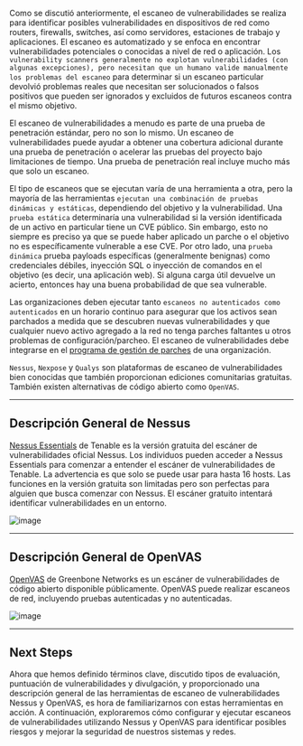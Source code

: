 Como se discutió anteriormente, el escaneo de vulnerabilidades se realiza para identificar posibles vulnerabilidades en dispositivos de red como routers, firewalls, switches, así como servidores, estaciones de trabajo y aplicaciones. El escaneo es automatizado y se enfoca en encontrar vulnerabilidades potenciales o conocidas a nivel de red o aplicación. Los `vulnerability scanners generalmente no explotan vulnerabilidades (con algunas excepciones), pero necesitan que un humano valide manualmente los problemas del escaneo` para determinar si un escaneo particular devolvió problemas reales que necesitan ser solucionados o falsos positivos que pueden ser ignorados y excluidos de futuros escaneos contra el mismo objetivo.

El escaneo de vulnerabilidades a menudo es parte de una prueba de penetración estándar, pero no son lo mismo. Un escaneo de vulnerabilidades puede ayudar a obtener una cobertura adicional durante una prueba de penetración o acelerar las pruebas del proyecto bajo limitaciones de tiempo. Una prueba de penetración real incluye mucho más que solo un escaneo.

El tipo de escaneos que se ejecutan varía de una herramienta a otra, pero la mayoría de las herramientas `ejecutan una combinación de pruebas dinámicas y estáticas`, dependiendo del objetivo y la vulnerabilidad. Una `prueba estática` determinaría una vulnerabilidad si la versión identificada de un activo en particular tiene un CVE público. Sin embargo, esto no siempre es preciso ya que se puede haber aplicado un parche o el objetivo no es específicamente vulnerable a ese CVE. Por otro lado, una `prueba dinámica` prueba payloads específicas (generalmente benignas) como credenciales débiles, inyección SQL o inyección de comandos en el objetivo (es decir, una aplicación web). Si alguna carga útil devuelve un acierto, entonces hay una buena probabilidad de que sea vulnerable.

Las organizaciones deben ejecutar tanto `escaneos no autenticados como autenticados` en un horario continuo para asegurar que los activos sean parchados a medida que se descubren nuevas vulnerabilidades y que cualquier nuevo activo agregado a la red no tenga parches faltantes u otros problemas de configuración/parcheo. El escaneo de vulnerabilidades debe integrarse en el [programa de gestión de parches](https://en.wikipedia.org/wiki/Patch_(computing)) de una organización.

`Nessus`, `Nexpose` y `Qualys` son plataformas de escaneo de vulnerabilidades bien conocidas que también proporcionan ediciones comunitarias gratuitas. También existen alternativas de código abierto como `OpenVAS`.

---

## Descripción General de Nessus

[Nessus Essentials](https://community.tenable.com/s/article/Nessus-Essentials) de Tenable es la versión gratuita del escáner de vulnerabilidades oficial Nessus. Los individuos pueden acceder a Nessus Essentials para comenzar a entender el escáner de vulnerabilidades de Tenable. La advertencia es que solo se puede usar para hasta 16 hosts. Las funciones en la versión gratuita son limitadas pero son perfectas para alguien que busca comenzar con Nessus. El escáner gratuito intentará identificar vulnerabilidades en un entorno.

![image](https://academy.hackthebox.com/storage/modules/108/Nessus_Essentials___Folders___View_Scan.png)

---

## Descripción General de OpenVAS

[OpenVAS](https://www.openvas.org/) de Greenbone Networks es un escáner de vulnerabilidades de código abierto disponible públicamente. OpenVAS puede realizar escaneos de red, incluyendo pruebas autenticadas y no autenticadas.

![image](https://academy.hackthebox.com/storage/modules/108/openvas/dashboard.png)

---

## Next Steps

Ahora que hemos definido términos clave, discutido tipos de evaluación, puntuación de vulnerabilidades y divulgación, y proporcionado una descripción general de las herramientas de escaneo de vulnerabilidades Nessus y OpenVAS, es hora de familiarizarnos con estas herramientas en acción. A continuación, exploraremos cómo configurar y ejecutar escaneos de vulnerabilidades utilizando Nessus y OpenVAS para identificar posibles riesgos y mejorar la seguridad de nuestros sistemas y redes.